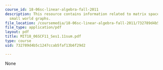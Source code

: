 ```yaml
---
course_id: 18-06sc-linear-algebra-fall-2011
description: This resource contains information related to matrix spaces; rank 1;
  small world graphs.
file_location: /coursemedia/18-06sc-linear-algebra-fall-2011/732789d4b5c1247ccab5faf13b6f29d2_MIT18_06SCF11_Ses1.11sum.pdf
file_type: application/pdf
layout: pdf
title: MIT18_06SCF11_Ses1.11sum.pdf
type: course
uid: 732789d4b5c1247ccab5faf13b6f29d2

---
```

None